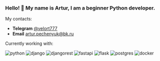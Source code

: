 ### Hello! 👋 My name is Artur, I am a beginner Python  developer. 

My contacts:
- **Telegram** [@velort777](https://t.me/velort777)
- **Email** <artur.pechenyuk@bk.ru>

Currently working with:

![python](https://img.shields.io/badge/Python-0175C2?style=for-the-badge&logo=python&logoColor=yellow)
![django](https://img.shields.io/badge/Django-092E20?style=for-the-badge&logo=django&logoColor=green)
![djangorest](https://img.shields.io/badge/django%20rest-2B2E3A?style=for-the-badge&logo=django&logoColor=white)
![fastapi](https://img.shields.io/badge/FastAPI-005571?style=for-the-badge&logo=fastapi)
![flask](https://img.shields.io/badge/flask-%23000.svg?style=for-the-badge&logo=flask&logoColor=white)
![postgres](https://img.shields.io/badge/PostgreSQL-316192?style=for-the-badge&logo=postgresql&logoColor=white)
![docker](https://img.shields.io/badge/Docker-2CA5E0?style=for-the-badge&logo=docker&logoColor=white)
